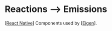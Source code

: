 # Reactions ⟶ Emissions

[[React Native]] Components used by [[Eigen]].

[React Native]: http://facebook.github.io/react-native/
[Eigen]: https://github.com/artsy/eigen

